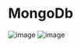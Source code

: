 # MongoDb

![image](https://github.com/aysebayrak/EstateProject/assets/73500636/cd685726-c5cb-4959-9687-7bb4c3dadc6e)
![image](https://github.com/aysebayrak/EstateProject/assets/73500636/800ccf63-fc6f-42d0-94db-b28fc5505d38)


